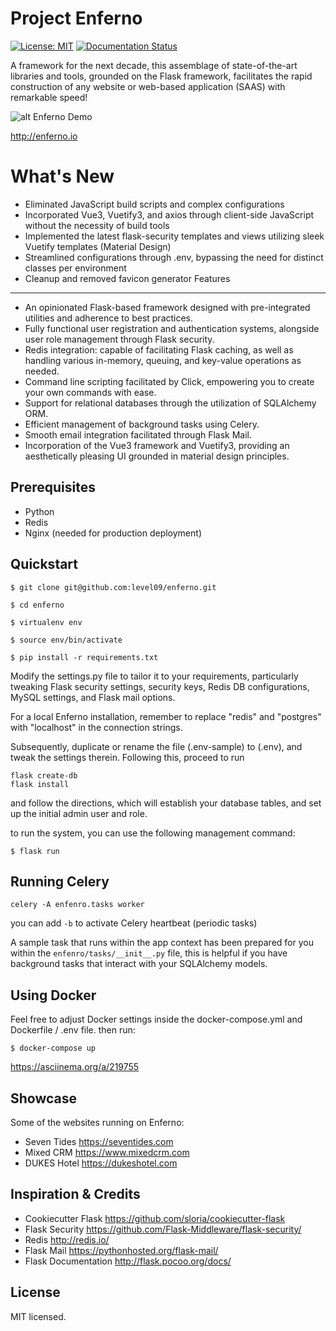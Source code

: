 Project Enferno 
=================

[![License: MIT](https://img.shields.io/badge/License-MIT-yellow.svg)](https://opensource.org/licenses/MIT)
[![Documentation Status](https://readthedocs.org/projects/enferno/badge/?version=latest)](https://enferno.readthedocs.io/en/latest/?badge=latest)



A framework for the next decade, this assemblage of state-of-the-art libraries and tools, grounded on the Flask framework, facilitates the rapid construction of any website or web-based application (SAAS) with remarkable speed!


![alt Enferno Demo](https://github.com/level09/enferno/blob/master/docs/enferno-hero.gif)


http://enferno.io




What's New
==================
- Eliminated JavaScript build scripts and complex configurations
- Incorporated Vue3, Vuetify3, and axios through client-side JavaScript without the necessity of build tools
- Implemented the latest flask-security templates and views utilizing sleek Vuetify templates (Material Design)
- Streamlined configurations through .env, bypassing the need for distinct classes per environment
- Cleanup and removed favicon generator 
Features
--------
- An opinionated Flask-based framework designed with pre-integrated utilities and adherence to best practices. 
- Fully functional user registration and authentication systems, alongside user role management through Flask security.
- Redis integration: capable of facilitating Flask caching, as well as handling various in-memory, queuing, and key-value operations as needed.
- Command line scripting facilitated by Click, empowering you to create your own commands with ease.
- Support for relational databases through the utilization of SQLAlchemy ORM.
- Efficient management of background tasks using Celery.
- Smooth email integration facilitated through Flask Mail.
- Incorporation of the Vue3 framework and Vuetify3, providing an aesthetically pleasing UI grounded in material design principles. 
 

Prerequisites
-------------
* Python
* Redis
* Nginx (needed for production deployment)

Quickstart
----------


    $ git clone git@github.com:level09/enferno.git
    
    $ cd enferno 
    
    $ virtualenv env
    
    $ source env/bin/activate 
    
    $ pip install -r requirements.txt



Modify the settings.py file to tailor it to your requirements, particularly tweaking Flask security settings, security keys, Redis DB configurations, MySQL settings, and Flask mail options.

For a local Enferno installation, remember to replace "redis" and "postgres" with "localhost" in the connection strings. 

Subsequently, duplicate or rename the file (.env-sample) to (.env), and tweak the settings therein. Following this, proceed to run 

    flask create-db
    flask install 

and follow the directions, which will establish your database tables, and set up the initial admin user and role.

to run the system, you can use the following management command:

    $ flask run



Running Celery
-------------

`celery -A enfenro.tasks worker `

you can add `-b` to activate Celery heartbeat (periodic tasks) 

A sample task that runs within the app context has been prepared for you within the `enfenro/tasks/__init__.py` file, this is helpful if you have background tasks that interact with your SQLAlchemy models. 



Using Docker
------------
Feel free to adjust Docker settings inside the docker-compose.yml and Dockerfile / .env file. 
then run: 

    $ docker-compose up

https://asciinema.org/a/219755


Showcase
--------
Some of the websites running on Enferno: 
- Seven Tides <https://seventides.com>
- Mixed CRM <https://www.mixedcrm.com>
- DUKES Hotel <https://dukeshotel.com>


Inspiration & Credits
---------------------

- Cookiecutter Flask <https://github.com/sloria/cookiecutter-flask>
- Flask Security <https://github.com/Flask-Middleware/flask-security/>
- Redis <http://redis.io/>
- Flask Mail <https://pythonhosted.org/flask-mail/>
- Flask Documentation <http://flask.pocoo.org/docs/>


License
-------

MIT licensed.


